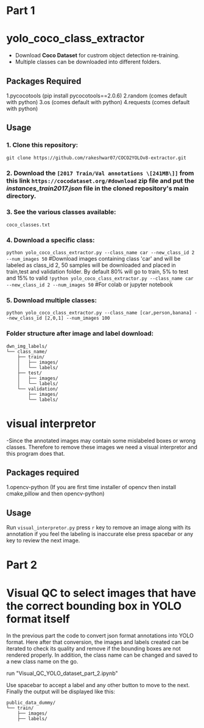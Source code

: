 # Part 1
# yolo_coco_class_extractor

- Download  **Coco Dataset** for custrom object detection re-training.
- Multiple classes can be downloaded into different folders.

## Packages Required
1.pycocotools (pip install pycocotools==2.0.6)
2.random (comes default with python)
3.os (comes default with python)
4.requests (comes default with python)

## Usage
### 1. Clone this repository:  
`git clone https://github.com/rakeshwar07/COCO2YOLOv8-extractor.git`
### 2. Download the `[2017 Train/Val annotations \[241MB\]]` from this link `https://cocodataset.org/#download` zip file and put the *instances_train2017.json* file in the cloned repository's main directory.
### 3. See the various classes available:  
`coco_classes.txt`
### 4. Download a specific class:  
`python yolo_coco_class_extractor.py --class_name car --new_class_id 2 --num_images 50` #Download images containing class 'car' and will be labeled as class_id 2, 50 samples will be downloaded and placed in train,test and validation folder. By default 80% will go to train, 5% to test and 15% to valid
`!python yolo_coco_class_extractor.py --class_name car --new_class_id 2 --num_images 50` #For colab or jupyter notebook
### 5. Download multiple classes:  
`python yolo_coco_class_extractor.py --class_name [car,person,banana] --new_class_id [2,0,1] --num_images 100`
### Folder structure after image and label download:

```
dwn_img_labels/
└── class_name/
    ├── train/
    │   ├── images/
    │   └── labels/
    ├── test/
    │   ├── images/
    │   └── labels/
    └── validation/
        ├── images/
        └── labels/
```

# visual interpretor
-Since the annotated images may contain some mislabeled boxes or wrong classes. Therefore to remove these images we need a visual interpretor and this program does that.

## Packages required
1.opencv-python (If you are first time installer of opencv then install cmake,pillow and then opencv-python)

## Usage
Run `visual_interpretor.py`
press `r` key to remove an image along with its annotation if you feel the labeling is inaccurate else press spacebar or any key to review the next image.

# Part 2
# Visual QC to select images that have the correct bounding box in YOLO format itself
In the previous part the code to convert json format annotations into YOLO format. Here after that conversion, the images and labels created can be iterated to check its quality and remove if the bounding boxes are not rendered properly. In addition, the class name can be changed and saved to a new class name on the go.

run "Visual_QC_YOLO_dataset_part_2.ipynb"

Use spacebar to accept a label and any other button to move to the next. Finally the output will be displayed like this:

```
public_data_dummy/
└── train/
    ├── images/
    ├── labels/
```